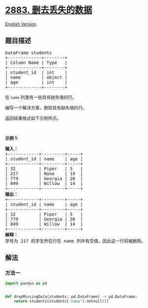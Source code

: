 # [2883. 删去丢失的数据](https://leetcode.cn/problems/drop-missing-data)

[English Version](/solution/2800-2899/2883.Drop%20Missing%20Data/README_EN.md)

<!-- tags: -->

## 题目描述

<!-- 这里写题目描述 -->

<pre>
DataFrame students
+-------------+--------+
| Column Name | Type   |
+-------------+--------+
| student_id  | int    |
| name        | object |
| age         | int    |
+-------------+--------+
</pre>

<p>在 <code>name</code> 列里有一些具有缺失值的行。</p>

<p>编写一个解决方案，删除具有缺失值的行。</p>

<p>返回结果格式如下示例所示。</p>

<p>&nbsp;</p>

<p><b>示例 1:</b></p>

<pre>
<strong>输入：
</strong>+------------+---------+-----+
| student_id | name    | age |
+------------+---------+-----+
| 32         | Piper   | 5   |
| 217        | None    | 19  |
| 779        | Georgia | 20  |
| 849        | Willow  | 14  |
+------------+---------+-----+
<strong>输出：
</strong>+------------+---------+-----+
| student_id | name    | age |
+------------+---------+-----+
| 32         | Piper   | 5   |
| 779        | Georgia | 20  | 
| 849        | Willow  | 14  | 
+------------+---------+-----+
<b>解释：
</b>学号为 217 的学生所在行在 name 列中有空值，因此这一行将被删除。</pre>

## 解法

### 方法一

<!-- tabs:start -->

```python
import pandas as pd


def dropMissingData(students: pd.DataFrame) -> pd.DataFrame:
    return students[students['name'].notnull()]
```

<!-- tabs:end -->

<!-- end -->
